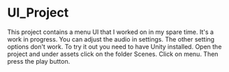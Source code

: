 # UI_Project

This project contains a menu UI that I worked on in my spare time. It's a work in progress. You can adjust the audio in settings. The other setting options don't work. To try it out you need to have Unity installed. 
Open the project and under assets click on the folder Scenes. Click on menu. Then press the play button.
